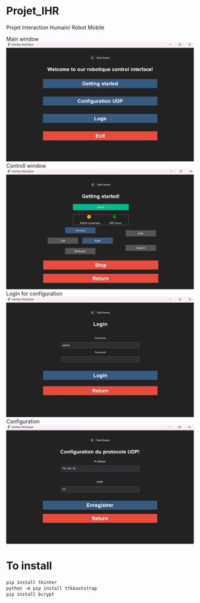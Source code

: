 # Projet_IHR
Projet Interaction Humain/ Robot Mobile

Main window
![Main window](./screenshots/main.png)
Controll window
![Controll window](./screenshots/control.png)
Login for configuration
![Login for configuration](./screenshots/login.png)
Configuration
![Configuration](./screenshots/configuration.png)

# To install
    pip install tkinter
    python -m pip install ttkbootstrap
    pip install bcrypt
